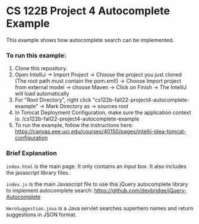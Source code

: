 # CS 122B Project 4 Autocomplete Example

This example shows how autocomplete search can be implemented.

### To run this example:
1. Clone this repository.
2. Open IntelliJ -> Import Project -> Choose the project you just cloned (The root path must contain the pom.xml!) -> Choose Import project from external model -> choose Maven -> Click on Finish -> The IntelliJ will load automatically
3. For "Root Directory", right click "cs122b-fall22-project4-autocomplete-example" -> Mark Directory as -> sources root
4. In Tomcat Deployment Configuration, make sure the application context is: /cs122b-fall22-project4-autocomplete-example
5. To run the example, follow the instructions here: https://canvas.eee.uci.edu/courses/40150/pages/intellij-idea-tomcat-configuration


### Brief Explanation
`index.html` is the main page. It only contains an input box. It also includes the javascript library files.

`index.js` is the main Javascript file to use this jQuery autocomplete library to implement autocomplete search: https://github.com/devbridge/jQuery-Autocomplete

`HeroSuggestion.java` is a Java servlet searches superhero names and return suggestions in JSON format.

